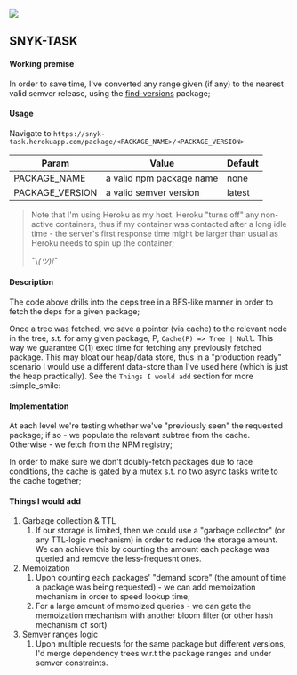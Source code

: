 ![](https://image4.owler.com/logo/snyk_owler_20190903_061043_large.png)

## SNYK-TASK


#### Working premise
In order to save time, I've converted any range given (if any) to the nearest valid semver release, using the 
[find-versions](https://www.npmjs.com/package/find-versions) package;


 
#### Usage
Navigate to `https://snyk-task.herokuapp.com/package/<PACKAGE_NAME>/<PACKAGE_VERSION>` 

| Param        | Value           | Default  |
| ------------- |-------------| -----|
| PACKAGE_NAME      | a valid npm package name | none |
| PACKAGE_VERSION      | a valid semver version      |   latest |

> Note that I'm using Heroku as my host. Heroku "turns off" any non-active containers, thus if my container was contacted after a long idle time - the server's first response time might be larger than usual as Heroku needs to spin up the container;
>
>  ¯\\_(ツ)_/¯

#### Description
The code above drills into the deps tree in a BFS-like manner in order to fetch the deps for a given package;

Once a tree was fetched, we save a pointer (via cache) to the relevant node in the tree, s.t. for amy given package, P, `Cache(P) => Tree | Null`. This way we guarantee O(1) exec time for fetching any previously fetched package.
  This may bloat our heap/data store, thus in a "production ready" scenario I would use a different data-store than I've used here (which is just the heap practically). See the `Things I would add` section for more :simple_smile: 

#### Implementation
At each level we're testing whether we've "previously seen" the requested package; if so - we populate the relevant subtree from the cache. Otherwise - we fetch from the NPM registry; 

In order to make sure we don't doubly-fetch packages due to race conditions, the cache is gated by a mutex s.t. no two async tasks write to the cache together;

#### Things I would add
1. Garbage collection & TTL
    1. If our storage is limited, then we could use a "garbage collector" (or any TTL-logic mechanism) in order to
    reduce the storage amount. We can achieve this by counting the amount each package was queried and remove the less-frequesnt
    ones.  
1. Memoization
    1. Upon counting each packages' "demand score" (the amount of time a package was being requested) - we can add memoization 
    mechanism in order to speed lookup time;
    2. For a large amount of memoized queries -  we can gate the memoization mechanism with another bloom filter (or other hash mechanism of sort) 
1. Semver ranges logic
    1. Upon multiple requests for the same package but different versions, I'd merge dependency trees w.r.t the package 
    ranges and under semver constraints.   
